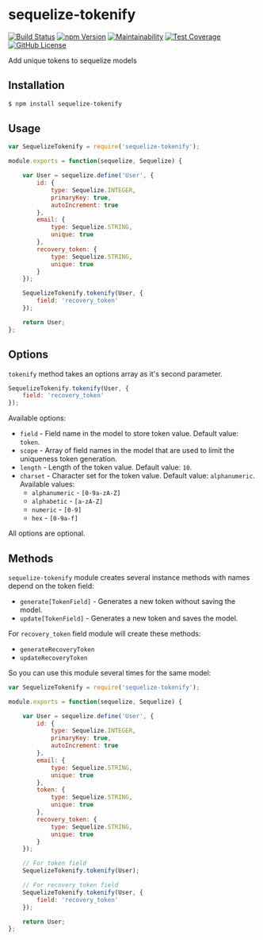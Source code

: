 # sequelize-tokenify

[![Build Status](https://travis-ci.org/gkozlenko/sequelize-tokenify.svg?branch=master)](https://travis-ci.org/gkozlenko/sequelize-tokenify)
[![npm Version](https://img.shields.io/npm/v/sequelize-tokenify.svg)](https://www.npmjs.com/package/sequelize-tokenify)
[![Maintainability](https://api.codeclimate.com/v1/badges/d70ff40c820582c990cb/maintainability)](https://codeclimate.com/github/gkozlenko/sequelize-tokenify/maintainability)
[![Test Coverage](https://api.codeclimate.com/v1/badges/d70ff40c820582c990cb/test_coverage)](https://codeclimate.com/github/gkozlenko/sequelize-tokenify/test_coverage)
[![GitHub License](https://img.shields.io/github/license/gkozlenko/sequelize-tokenify.svg)](https://github.com/gkozlenko/sequelize-tokenify/blob/master/LICENSE)

Add unique tokens to sequelize models

## Installation

```bash
$ npm install sequelize-tokenify
```

## Usage

```javascript
var SequelizeTokenify = require('sequelize-tokenify');

module.exports = function(sequelize, Sequelize) {

    var User = sequelize.define('User', {
        id: {
            type: Sequelize.INTEGER,
            primaryKey: true,
            autoIncrement: true
        },
        email: {
            type: Sequelize.STRING,
            unique: true
        },
        recovery_token: {
            type: Sequelize.STRING,
            unique: true
        }
    });

    SequelizeTokenify.tokenify(User, {
        field: 'recovery_token'
    });

    return User;
};
```

## Options

`tokenify` method takes an options array as it's second parameter.

```javascript
SequelizeTokenify.tokenify(User, {
    field: 'recovery_token'
});
```

Available options:

- `field` - Field name in the model to store token value. Default value: `token`.
- `scope` - Array of field names in the model that are used to limit the uniqueness token generation.
- `length` - Length of the token value. Default value: `10`.
- `charset` - Character set for the token value. Default value: `alphanumeric`. Available values:
    - `alphanumeric` - `[0-9a-zA-Z]`
    - `alphabetic` - `[a-zA-Z]`
    - `numeric` - `[0-9]`
    - `hex` - `[0-9a-f]`

All options are optional.

## Methods

`sequelize-tokenify` module creates several instance methods with names depend on the token field:

- `generate[TokenField]` - Generates a new token without saving the model.
- `update[TokenField]` - Generates a new token and saves the model.

For `recovery_token` field module will create these methods:

- `generateRecoveryToken`
- `updateRecoveryToken`

So you can use this module several times for the same model:

```javascript
var SequelizeTokenify = require('sequelize-tokenify');

module.exports = function(sequelize, Sequelize) {

    var User = sequelize.define('User', {
        id: {
            type: Sequelize.INTEGER,
            primaryKey: true,
            autoIncrement: true
        },
        email: {
            type: Sequelize.STRING,
            unique: true
        },
        token: {
            type: Sequelize.STRING,
            unique: true
        },
        recovery_token: {
            type: Sequelize.STRING,
            unique: true
        }
    });

    // For token field
    SequelizeTokenify.tokenify(User);

    // For recovery_token field
    SequelizeTokenify.tokenify(User, {
        field: 'recovery_token'
    });

    return User;
};
```
